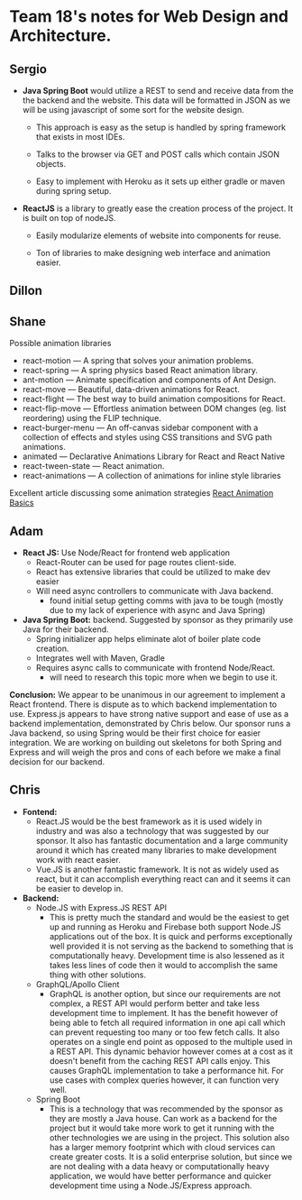 # Team 18's notes for Web Design and Architecture.

## Sergio

- **Java Spring Boot** would utilize a REST to send and receive data from the the backend and the website. This data will be formatted in JSON as we will be using javascript of some sort for the website design.
  
  - This approach is easy as the setup is handled by spring framework that exists in most IDEs.

  - Talks to the browser via GET and POST calls which contain JSON objects.

  - Easy to implement with Heroku as it sets up either gradle or maven during spring setup.

- **ReactJS** is a library to greatly ease the creation process of the project. It is built on top of nodeJS.
  
  - Easily modularize elements of website into components for reuse.

  - Ton of libraries to make designing web interface and animation easier.

## Dillon

## Shane
Possible animation libraries
* react-motion — A spring that solves your animation problems.
* react-spring — A spring physics based React animation library.
* ant-motion — Animate specification and components of Ant Design.
* react-move — Beautiful, data-driven animations for React.
* react-flight — The best way to build animation compositions for React.
* react-flip-move — Effortless animation between DOM changes (eg. list reordering) using the FLIP technique.
* react-burger-menu — An off-canvas sidebar component with a collection of effects and styles using CSS transitions and SVG path animations.
* animated — Declarative Animations Library for React and React Native
* react-tween-state — React animation.
* react-animations — A collection of animations for inline style libraries

Excellent article discussing some animation strategies [React Animation Basics](https://medium.com/hackernoon/5-ways-to-animate-a-reactjs-app-in-2019-56eb9af6e3bf)

## Adam

- **React JS:**  Use Node/React for frontend web application
  - React-Router can be used for page routes client-side.
  - React has extensive libraries that could be utilized to make dev easier
  - Will need async controllers to communicate with Java backend.
    - found initial setup getting comms with java to be tough (mostly due to my lack of experience with async and Java Spring)
- **Java Spring Boot:** backend. Suggested by sponsor as they primarily use Java for their backend.
  - Spring initializer app helps eliminate alot of boiler plate code creation.  
  - Integrates well with Maven, Gradle
  - Requires async calls to communicate with frontend Node/React.
    - will need to research this topic more when we begin to use it.

**Conclusion:**  We appear to be unanimous in our agreement to implement a React frontend.  There is dispute as to which backend implementation to use.  Express.js appears to have strong native support and ease of use as a backend implementation, demonstrated by Chris below. Our sponsor runs a Java backend, so using Spring would be their first choice for easier integration.  We are working on building out skeletons for both Spring and Express and will weigh the pros and cons of each before we make a final decision for our backend. 
      

## Chris
- **Fontend:** 
  - React.JS would be the best framework as it is used widely in industry and was also a technology that was suggested by our sponsor. It also has fantastic documentation and a large community around it which has created many libraries to make development work with react easier.
  - Vue.JS is another fantastic framework. It is not as widely used as react, but it can accomplish everything react can and it seems it can be easier to develop in.
- **Backend:** 
  - Node.JS with Express.JS REST API
    - This is pretty much the standard and would be the easiest to get up and running as Heroku and Firebase both support Node.JS applications out of the box. It is quick and performs exceptionally well provided it is not serving as the backend to something that is computationally heavy. Development time is also lessened as it takes less lines of code then it would to accomplish the same thing with other solutions.
   - GraphQL/Apollo Client
      - GraphQL is another option, but since our requirements are not complex, a REST API would perform better and take less development time to implement. It has the benefit however of being able to fetch all required information in one api call which can prevent requesting too many or too few fetch calls. It also operates on a single end point as opposed to the multiple used in a REST API. This dynamic behavior however comes at a cost as it doesn't benefit from the caching REST API calls enjoy. This causes GraphQL implementation to take a performance hit. For use cases with complex queries however, it can function very well.
    - Spring Boot
      - This is a technology that was recommended by the sponsor as they are mostly a Java house. Can work as a backend for the project but it would take more work to get it running with the other technologies we are using in the project. This solution also has a larger memory footprint which with cloud services can create greater costs. It is a solid enterprise solution, but since we are not dealing with a data heavy or computationally heavy application, we would have better performance and quicker development time using a Node.JS/Express approach.
